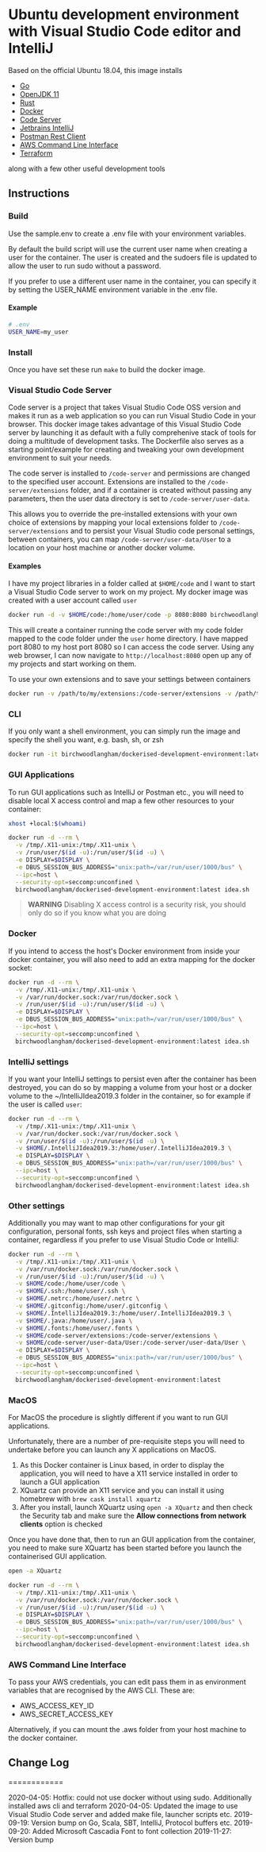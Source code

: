 # Ubuntu development environment with Visual Studio Code editor and IntelliJ

Based on the official Ubuntu 18.04, this image installs

- [Go](https://golang.org)
- [OpenJDK 11](https://openjdk.java.net/)
- [Rust](https://www.rust-lang.org/)
- [Docker](https://www.docker.com/)
- [Code Server](https://github.com/cdr/code-server)
- [Jetbrains IntelliJ](https://www.jetbrains.com/idea/)
- [Postman Rest Client](https://www.postman.com/)
- [AWS Command Line Interface](https://aws.amazon.com/cli/)
- [Terraform](https://www.terraform.io/)

along with a few other useful development tools

## Instructions

### Build

Use the sample.env to create a .env file with your environment variables.

By default the build script will use the current user name when creating a user for the container. The user is created and the sudoers file is updated to allow the user to run sudo without a password.

If you prefer to use a different user name in the container, you can specify it by setting the USER_NAME environment variable in the .env file.

#### Example

```bash
# .env
USER_NAME=my_user
```

### Install

Once you have set these run `make` to build the docker image.

### Visual Studio Code Server

Code server is a project that takes Visual Studio Code OSS version and makes it run as a web application so you can run Visual Studio Code in your browser. This docker image takes advantage of this Visual Studio Code server by launching it as default with a fully comprehenive stack of tools for doing a multitude of development tasks. The Dockerfile also serves as a starting point/example for creating and tweaking your own development environment to suit your needs.

The code server is installed to `/code-server` and permissions are changed to the specified user account. Extensions are installed to the `/code-server/extensions` folder, and if a container is created without passing any parameters, then the user data directory is set to `/code-server/user-data`.

This allows you to override the pre-installed extensions with your own choice of extensions by mapping your local extensions folder to `/code-server/extensions` and to persist your Visual Studio code personal settings, between containers, you can map `/code-server/user-data/User` to a location on your host machine or another docker volume.

#### Examples

I have my project libraries in a folder called at `$HOME/code` and I want to start a Visual Studio Code server to work on my project. My docker image was created with a user account called `user`

```bash
docker run -d -v $HOME/code:/home/user/code -p 8080:8080 birchwoodlangham/dockerised-development-environment:latest
```

This will create a container running the code server with my code folder mapped to the code folder under the `user` home directory. I have mapped port 8080 to my host port 8080 so I can access the code server. Using any web browser, I can now navigate to `http://localhost:8080` open up any of my projects and start working on them.

To use your own extensions and to save your settings between containers

```bash
docker run -v /path/to/my/extensions:/code-server/extensions -v /path/to/my/config:/code-server/user-data/User -p 8080:8080 birchwoodlangham/dockerised-development-environment:latest
```

### CLI

If you only want a shell environment, you can simply run the image and specify the shell you want, e.g. bash, sh, or zsh

```bash
docker run -it birchwoodlangham/dockerised-development-environment:latest zsh
```

### GUI Applications

To run GUI applications such as IntelliJ or Postman etc., you will need to disable local X access control and map a few other resources to your container:

```bash
xhost +local:$(whoami)

docker run -d --rm \
  -v /tmp/.X11-unix:/tmp/.X11-unix \
  -v /run/user/$(id -u):/run/user/$(id -u) \
  -e DISPLAY=$DISPLAY \
  -e DBUS_SESSION_BUS_ADDRESS="unix:path=/var/run/user/1000/bus" \
  --ipc=host \
  --security-opt=seccomp:unconfined \
  birchwoodlangham/dockerised-development-environment:latest idea.sh
```

> **WARNING** Disabling X access control is a security risk, you should only do so if you know what you are doing

### Docker

If you intend to access the host's Docker environment from inside your docker container, you will also need to add an extra mapping for the docker socket:

```bash
docker run -d --rm \
  -v /tmp/.X11-unix:/tmp/.X11-unix \
  -v /var/run/docker.sock:/var/run/docker.sock \
  -v /run/user/$(id -u):/run/user/$(id -u) \
  -e DISPLAY=$DISPLAY \
  -e DBUS_SESSION_BUS_ADDRESS="unix:path=/var/run/user/1000/bus" \
  --ipc=host \
  --security-opt=seccomp:unconfined \
  birchwoodlangham/dockerised-development-environment:latest idea.sh
```

### IntelliJ settings

If you want your IntelliJ settings to persist even after the container has been destroyed, you can do so by mapping a volume from your host or a docker volume to the ~/IntelliJIdea2019.3 folder in the container, so for example if the user is called `user`:

```bash
docker run -d --rm \
  -v /tmp/.X11-unix:/tmp/.X11-unix \
  -v /var/run/docker.sock:/var/run/docker.sock \
  -v /run/user/$(id -u):/run/user/$(id -u) \
  -v $HOME/.IntelliJIdea2019.3:/home/user/.IntelliJIdea2019.3 \
  -e DISPLAY=$DISPLAY \
  -e DBUS_SESSION_BUS_ADDRESS="unix:path=/var/run/user/1000/bus" \
  --ipc=host \
  --security-opt=seccomp:unconfined \
  birchwoodlangham/dockerised-development-environment:latest idea.sh
```

### Other settings

Additionally you may want to map other configurations for your git configuration, personal fonts, ssh keys and project files when starting a container, regardless if you prefer to use Visual Studio Code or IntelliJ:

```bash
docker run -d --rm \
  -v /tmp/.X11-unix:/tmp/.X11-unix \
  -v /var/run/docker.sock:/var/run/docker.sock \
  -v /run/user/$(id -u):/run/user/$(id -u) \
  -v $HOME/code:/home/user/code \
  -v $HOME/.ssh:/home/user/.ssh \
  -v $HOME/.netrc:/home/user/.netrc \
  -v $HOME/.gitconfig:/home/user/.gitconfig \
  -v $HOME/.IntelliJIdea2019.3:/home/user/.IntelliJIdea2019.3 \
  -v $HOME/.java:/home/user/.java \
  -v $HOME/.fonts:/home/user/.fonts \
  -v $HOME/code-server/extensions:/code-server/extensions \
  -v $HOME/code-server/user-data/User:/code-server/user-data/User \
  -e DISPLAY=$DISPLAY \
  -e DBUS_SESSION_BUS_ADDRESS="unix:path=/var/run/user/1000/bus" \
  --ipc=host \
  --security-opt=seccomp:unconfined \
  birchwoodlangham/dockerised-development-environment:latest
```

### MacOS

For MacOS the procedure is slightly different if you want to run GUI applications.

Unfortunately, there are a number of pre-requisite steps you will need to undertake before you can launch any X applications on MacOS.

1. As this Docker container is Linux based, in order to display the application, you will need to have a X11 service installed in order to launch a GUI application
2. XQuartz can provide an X11 service and you can install it using homebrew with ```brew cask install xquartz```
3. After you install, launch XQuartz using ```open -a XQuartz``` and then check the Security tab and make sure the **Allow connections from network clients** option is checked

Once you have done that, then to run an GUI application from the container, you need to make sure XQuartz has been started before you launch the containerised GUI application.

```bash
open -a XQuartz

docker run -d --rm \
  -v /tmp/.X11-unix:/tmp/.X11-unix \
  -v /var/run/docker.sock:/var/run/docker.sock \
  -v /run/user/$(id -u):/run/user/$(id -u) \
  -e DISPLAY=$DISPLAY \
  -e DBUS_SESSION_BUS_ADDRESS="unix:path=/var/run/user/1000/bus" \
  --ipc=host \
  --security-opt=seccomp:unconfined \
  birchwoodlangham/dockerised-development-environment:latest idea.sh
```

### AWS Command Line Interface

To pass your AWS credentials, you can edit pass them in as environment variables that are recognised by the AWS CLI. These are:

- AWS_ACCESS_KEY_ID
- AWS_SECRET_ACCESS_KEY

Alternatively, if you can mount the .aws folder from your host machine to the docker container.

## Change Log

============

2020-04-05: Hotfix: could not use docker without using sudo. Additionally installed aws cli and terraform
2020-04-05: Updated the image to use Visual Studio Code server and added make file, launcher scripts etc.
2019-09-19: Version bump on Go, Scala, SBT, IntelliJ, Protocol buffers etc.
2019-09-20: Added Microsoft Cascadia Font to font collection
2019-11-27: Version bump
